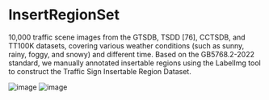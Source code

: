 # InsertRegionSet
10,000 traffic scene images from the GTSDB, TSDD [76], CCTSDB, and TT100K datasets, covering various weather conditions (such as sunny, rainy, foggy, and snowy) and different time. Based on the GB5768.2-2022 standard, we manually annotated insertable regions using the LabelImg tool to construct the Traffic Sign Insertable Region Dataset.

![image](https://github.com/user-attachments/assets/61adc3b0-0939-4c9f-9732-ee1b907872c3)
![image](https://github.com/user-attachments/assets/ce7a1d9d-3703-47cc-9061-d9483a614a07)
